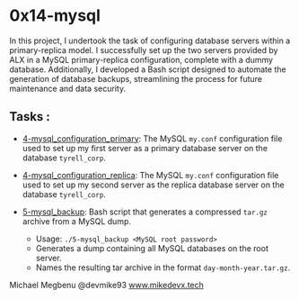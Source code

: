 # 0x14-mysql

In this project, I undertook the task of configuring database servers within a primary-replica model. I successfully set up the two servers provided by ALX in a MySQL primary-replica configuration, complete with a dummy database. Additionally, I developed a Bash script designed to automate the generation of database backups, streamlining the process for future maintenance and data security.

## Tasks :
* [4-mysql_configuration_primary](./4-mysql_configuration_primary): The MySQL
`my.conf` configuration file used to set up my first server as a primary database
server on the database `tyrell_corp`.

* [4-mysql_configuration_replica](./4-mysql_configuration_replica): The MySQL
`my.conf` configuration file used to set up my second server as the replica
database server on the database `tyrell_corp`.

* [5-mysql_backup](./5-mysql_backup): Bash script that generates a compressed
`tar.gz` archive from a MySQL dump.
  * Usage: `./5-mysql_backup <MySQL root password>`
  * Generates a dump containing all MySQL databases on the root server.
  * Names the resulting tar archive in the format `day-month-year.tar.gz`.

Michael Megbenu @devmike93
www.mikedevx.tech
